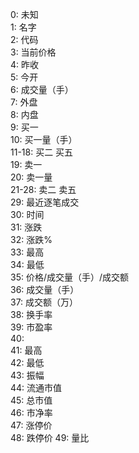    0: 未知  
  1: 名字  
  2: 代码  
  3: 当前价格  
  4: 昨收  
  5: 今开  
  6: 成交量（手）  
  7: 外盘  
  8: 内盘  
  9: 买一  
10: 买一量（手）  
11-18: 买二 买五  
19: 卖一  
20: 卖一量  
21-28: 卖二 卖五  
29: 最近逐笔成交  
30: 时间  
31: 涨跌  
32: 涨跌%  
33: 最高  
34: 最低  
35: 价格/成交量（手）/成交额  
36: 成交量（手）  
37: 成交额（万）  
38: 换手率  
39: 市盈率  
40:   
41: 最高  
42: 最低  
43: 振幅  
44: 流通市值  
45: 总市值  
46: 市净率  
47: 涨停价  
48: 跌停价
49: 量比  
